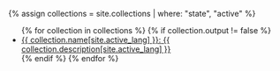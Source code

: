 {% assign collections = site.collections | where: "state", "active" %}
<ul class="catalog">
    {% for collection in collections %}
    {% if collection.output != false %}
    <li><a href="/catalog/{{ collection.label }}"><span>{{ collection.name[site.active_lang] }}:</span> {{ collection.description[site.active_lang] }}</a></li>
    {% endif %}
    {% endfor %}
</ul>